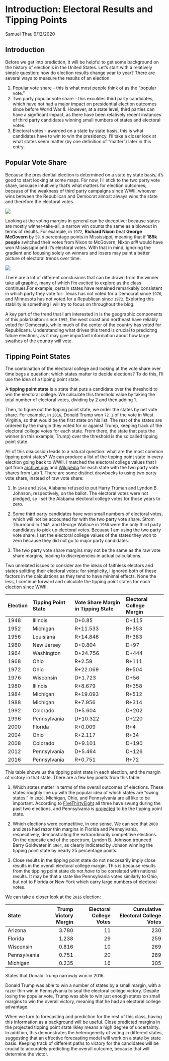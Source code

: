 Introduction: Electoral Results and Tipping Points
================
Samuel Thau
9/12/2020

## Introduction

Before we get into prediction, it will be helpful to get some background
on the history of electionis in the United States. Let’s start with a
relatively simple question: how do election results change year to year?
There are several ways to measure the results of an election:

1.  Popular vote share - this is what most people think of as the
    “popular vote.”
2.  Two party popular vote share - this exculdes third party candidates,
    which have not had a major impact on presidential election outcomes
    since before World War II. However, at a state level, third parties
    can have a signficant impact, as there have been relatively recent
    instances of third party candidates winning small numbers of states
    and electoral votes.
3.  Electoral votes - awarded on a state by state basis, this is what
    candidates have to win to win the presidency. I’ll take a closer
    look at what states seem matter (by one definition of “matter”)
    later in this entry.

## Popular Vote Share

Because the presidential election is determined on a state by state
basis, it’s good to start looking at some maps. For now, I’ll stick to
the two party vote share, becuase intuitively that’s what matters for
election outcomes; because of the weakness of third party campaigns
since WWII, whoever wins between the Republican and Democrat almost
always wins the state and therefore the electoral votes.

![](Introduction_files/figure-gfm/margins-1.png)<!-- -->

Looking at the voting margins in general can be deceptive: because
states are mostly winner-take-all, a narrow win counts the same as a
blowout in terms of results. For example, in `1972`, **Richard Nixon**
beat **George McGovern** by `59.9` percentage points in Mississippi,
meaning that if **185k people** switched their votes from Nixon to
McGovern, Nixon *still* would have won Mississippi and it’s electoral
votes. With that in mind, ignoring the gradient and focusing solely on
winners and losers may paint a better picture of electoral trends over
time.

![](Introduction_files/figure-gfm/winner-1.png)<!-- -->

There are a lot of different conclusions that can be drawn from the
winner take all graphic, many of which I’m excited to explore as the
class continues.For example, certain states have remained remarkably
consistent in which party they vote for: Texas has not voted for a
Democrat since `1976`, and Minnesota has not voted for a Republican since
`1972`. Exploring this stability is something I will try to focus on
throughout the blog.

A key part of the trend that I am interested in is the geographic
components of this polarizaiton: since `1992`, the west coast and
northeast have reliably voted for Democrats, while much of the center of
the country has voted for Republicans. Understanding what drives this
trend is crucial to predicitng future elections, as it may give
important information about how large swathes of the country will vote.

## Tipping Point States

The combination of the electoral college and looking at the vote share
over time begs a question: which states matter to decide elections? To
do this, I’ll use the idea of a tipping point state.

A **tipping point state** is a state that puts a candidate over the
threshold to win the electoral college. We calculate this threshold
value by taking the total number of electoral votes, dividing by 2 and
then adding 1.

Then, to figure out the tipping point state, we order the states by net
vote share. For example, in `2016`, Donald Trump won `72.1` of the vote in
West Virginia, so that would be the first state on his list. The rest of
the states are ordered by the margin they voted for or against Trump,
keeping track of the electoral college votes for each state. From there,
the state that puts the winner (in this example, Trump) over the
threshold is the so called tipping point state.

All of this disucssion leads to a natural question: what are the most
common tipping point states? We can produce a list of the tipping point
state in every election going back to WWII. I matched the electoral
college values that I got from
[archive.gov](https://www.archives.gov/electoral-college/results) and
[Wikipedia](https://en.wikipedia.org/wiki/United_States_Electoral_College)
for each state with the two party vote shares from Lab 1. There are some
distinct drawbacks to using two party vote share, instead of raw vote
share:

1.  In `1948` and `1964`, Alabama refused to put Harry Truman and Lyndon B.
    Johnson, respectively, on the ballot. The electoral votes were not
    pledged, so I set the Alabama electoral college votes for those
    years to zero.

2.  Some third party candidates have won small numbers of electoral
    votes, which will not be accounted for with the two party vote
    share. Strom Thurmond in `1948`, and George Wallace in `1968` were the
    only third party candidates to pick up electoral votes. Becuase I am
    using the two party vote share, I set the electoral college values
    of the states they won to zero because they did not go to major party
    candidates.

3.  The two party vote share margins may not be the same as the raw vote
    share margins, leading to discrepencies in actual calculations.

Two unrelated issues to consider are the ideas of faithless electors and
states splitting their electoral votes: for simplicity, I ignored both
of these factors in the calculations as they tend to have minimal
effects. None the less, I continue forward and calculate the tipping
point states for each election since
WWII.

| Election | Tipping Point State | Vote Share Margin in Tipping State | Electoral College Margin |
| :------- | :------------------ | :--------------------------------- | :----------------------- |
| 1948     | Illinois            | D+0.85                             | D+115                    |
| 1952     | Michigan            | R+11.533                           | R+353                    |
| 1956     | Louisiana           | R+14.846                           | R+383                    |
| 1960     | New Jersey          | D+0.804                            | D+97                     |
| 1964     | Washington          | D+24.756                           | D+444                    |
| 1968     | Ohio                | R+2.59                             | R+111                    |
| 1972     | Ohio                | R+22.069                           | R+504                    |
| 1976     | Wisconsin           | D+1.723                            | D+56                     |
| 1980     | Illinois            | R+8.679                            | R+358                    |
| 1984     | Michigan            | R+19.093                           | R+512                    |
| 1988     | Michigan            | R+7.956                            | R+314                    |
| 1992     | Colorado            | D+5.604                            | D+202                    |
| 1996     | Pennsylvania        | D+10.322                           | D+220                    |
| 2000     | Florida             | R+0.009                            | R+4                      |
| 2004     | Ohio                | R+2.117                            | R+34                     |
| 2008     | Colorado            | D+9.101                            | D+190                    |
| 2012     | Pennsylvania        | D+5.464                            | D+126                    |
| 2016     | Pennsylvania        | R+0.751                            | R+72                     |

This table shows us the tipping point state in each election, and the
margin of victory in that state. There are a few key points from this
table:

1.  Which states matter in terms of the overall outcomes of elections.
    These states roughly line up with the popular idea of which states
    are “swing states.” In `2020`, Michigan, Ohio, and Pennsylvania are
    all like to be important. According to
    [FiveThirtyEight](https://projects.fivethirtyeight.com/swing-states-2020-election/)
    all three have swung during the past two elections, and Pennsylvania
    is
    [projected](https://projects.fivethirtyeight.com/2020-election-forecast/)
    to be the tipping point state.

2.  Which elections were competitive, in one sense. We can see that `2000`
    and `2016` had razor thin margins in Florida and Pennsylvania,
    respecitively, demonstrating the extraordinarily competitive
    elections. On the opposite end of the spectrum, Lyndon B. Johnson
    trounced Barry Goldwater in `1964`, as clearly indicated by Johson
    winning the tipping point state by nearly 25 percentage points.

3.  Close results in the tipping point state do not neccesarily imply
    close results in the overall electoral college margin. This is
    because results from the tipping point state do not *have* to be
    correlated with national results. It may be that a state like
    Pennsylvania votes similarly to Ohio, but not to Florida or New York
    which carry large numbers of electoral votes.

We can take a closer look at the `2016`
election:

| State        | Trump Victory Margin | Electoral College Votes | Cumulative Electoral College Votes |
| :----------- | -------------------: | ----------------------: | ---------------------------------: |
| Arizona      |                3.780 |                      11 |                                230 |
| Florida      |                1.238 |                      29 |                                259 |
| Wisconsin    |                0.816 |                      10 |                                269 |
| Pennsylvania |                0.751 |                      20 |                                289 |
| Michigan     |                0.235 |                      16 |                                305 |

States that Donald Trump narrowly won in 2016.

Donald Trump was able to win a number of states by a small margin, with
a razor thin win in Pennsylvania to seal the electoral college victory.
Despite losing the popular vote, Trump was able to win just enough
states on small margins to win the overall victory, meaning that he had
an electoral college advantage.

When we turn to forecasting and prediction for the rest of this class,
having this information as a background will be useful. Close predicted
margins in the projected tipping point state likley means a high degree
of uncertainty. In addition, this demonstrates the heterogeneity of
voting in different states, suggesting that an effective forecasting
model will work on a state by state basis. Keeping track of different
paths to victory for the candidates will be crucial to accurately
predicting the overall outcome, because that will determine the
victor.
